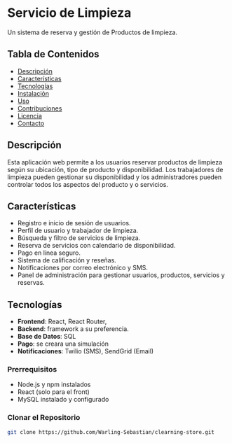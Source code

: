 # Servicio de Limpieza

Un sistema de reserva y gestión de Productos de limpieza.

## Tabla de Contenidos

- [Descripción](#descripción)
- [Características](#características)
- [Tecnologías](#tecnologías)
- [Instalación](#instalación)
- [Uso](#uso)
- [Contribuciones](#contribuciones)
- [Licencia](#licencia)
- [Contacto](#contacto)

## Descripción

Esta aplicación web permite a los usuarios reservar productos de limpieza según su ubicación, tipo de producto y disponibilidad. Los trabajadores de limpieza pueden gestionar su disponibilidad y los administradores pueden controlar todos los aspectos del producto y o servicios.

## Características

- Registro e inicio de sesión de usuarios.
- Perfil de usuario y trabajador de limpieza.
- Búsqueda y filtro de servicios de limpieza.
- Reserva de servicios con calendario de disponibilidad.
- Pago en línea seguro.
- Sistema de calificación y reseñas.
- Notificaciones por correo electrónico y SMS.
- Panel de administración para gestionar usuarios, productos, servicios y reservas.

## Tecnologías

- **Frontend**: React, React Router,
- **Backend**: framework a su preferencia.
- **Base de Datos**: SQL
- **Pago**: se creara una simulación 
- **Notificaciones**: Twilio (SMS), SendGrid (Email)

### Prerrequisitos

- Node.js y npm instalados
- React (solo para el front)
- MySQL instalado y configurado

### Clonar el Repositorio

```bash
git clone https://github.com/Warling-Sebastian/clearning-store.git